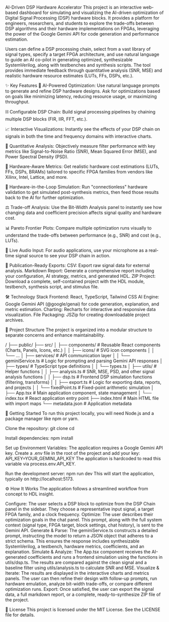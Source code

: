 AI-Driven DSP Hardware Accelerator
This project is an interactive web-based dashboard for simulating and visualizing the AI-driven optimization of Digital Signal Processing (DSP) hardware blocks. It provides a platform for engineers, researchers, and students to explore the trade-offs between DSP algorithms and their hardware implementations on FPGAs, leveraging the power of the Google Gemini API for code generation and performance estimation.

Users can define a DSP processing chain, select from a vast library of signal types, specify a target FPGA architecture, and use natural language to guide an AI co-pilot in generating optimized, synthesizable SystemVerilog, along with testbenches and synthesis scripts. The tool provides immediate feedback through quantitative analysis (SNR, MSE) and realistic hardware resource estimates (LUTs, FFs, DSPs, etc.).

✨ Key Features
🤖 AI-Powered Optimization: Use natural language prompts to generate and refine DSP hardware designs. Ask for optimizations based on goals like minimizing latency, reducing resource usage, or maximizing throughput.

⛓️ Configurable DSP Chain: Build signal processing pipelines by chaining multiple DSP blocks (FIR, IIR, FFT, etc.).

📈 Interactive Visualizations: Instantly see the effects of your DSP chain on signals in both the time and frequency domains with interactive charts.

🔬 Quantitative Analysis: Objectively measure filter performance with key metrics like Signal-to-Noise Ratio (SNR), Mean Squared Error (MSE), and Power Spectral Density (PSD).

🎯 Hardware-Aware Metrics: Get realistic hardware cost estimations (LUTs, FFs, DSPs, BRAMs) tailored to specific FPGA families from vendors like Xilinx, Intel, Lattice, and more.

🔁 Hardware-in-the-Loop Simulation: Run "connectionless" hardware validation to get simulated post-synthesis metrics, then feed those results back to the AI for further optimization.

⚖️ Trade-off Analysis: Use the Bit-Width Analysis panel to instantly see how changing data and coefficient precision affects signal quality and hardware cost.

📊 Pareto Frontier Plots: Compare multiple optimization runs visually to understand the trade-offs between performance (e.g., SNR) and cost (e.g., LUTs).

🎤 Live Audio Input: For audio applications, use your microphone as a real-time signal source to see your DSP chain in action.

📑 Publication-Ready Exports:
CSV: Export raw signal data for external analysis.
Markdown Report: Generate a comprehensive report including your configuration, AI strategy, metrics, and generated HDL.
ZIP Project: Download a complete, self-contained project with the HDL module, testbench, synthesis script, and stimulus file.

🛠️ Technology Stack
Frontend: React, TypeScript, Tailwind CSS
AI Engine: Google Gemini API (@google/genai) for code generation, explanation, and metric estimation.
Charting: Recharts for interactive and responsive data visualization.
File Packaging: JSZip for creating downloadable project archives.

📁 Project Structure
The project is organized into a modular structure to separate concerns and enhance maintainability.

/
├── public/
├── src/
│   ├── components/       # Reusable React components (Charts, Panels, Icons, etc.)
│   │   ├── icons/        # SVG icon components
│   │   └── ...
│   ├── services/         # API communication layer
│   │   └── geminiService.ts # Logic for prompting and parsing Gemini API responses
│   ├── types/            # TypeScript type definitions
│   │   └── types.ts
│   ├── utils/            # Helper functions
│   │   ├── analysis.ts   # SNR, MSE, PSD, and other signal analysis functions
│   │   ├── dsp.ts        # Frontend DSP simulation functions (filtering, transforms)
│   │   ├── export.ts     # Logic for exporting data, reports, and projects
│   │   └── fixedPoint.ts # Fixed-point arithmetic simulation
│   ├── App.tsx           # Main application component, state management
│   └── index.tsx         # React application entry point
├── index.html            # Main HTML file with import maps
└── metadata.json         # Application metadata


🚀 Getting Started
To run this project locally, you will need Node.js and a package manager like npm or yarn.

Clone the repository:
git clone <repository-url>
cd <repository-directory>

Install dependencies:
npm install

Set up Environment Variables:
The application requires a Google Gemini API key. Create a .env file in the root of the project and add your key:
API_KEY=YOUR_GEMINI_API_KEY
The application is hardcoded to read this variable via process.env.API_KEY.

Run the development server:
npm run dev
This will start the application, typically on http://localhost:5173.


⚙️ How It Works
The application follows a streamlined workflow from concept to HDL insight.

Configure: The user selects a DSP block to optimize from the DSP Chain panel in the sidebar. They choose a representative input signal, a target FPGA family, and a clock frequency.
Optimize: The user describes their optimization goals in the chat panel. This prompt, along with the full system context (signal type, FPGA target, block settings, chat history), is sent to the Gemini API.
Generate & Parse: The geminiService.ts constructs a detailed prompt, instructing the model to return a JSON object that adheres to a strict schema. This ensures the response includes synthesizable SystemVerilog, a testbench, hardware metrics, coefficients, and an explanation.
Simulate & Analyze: The App.tsx component receives the AI-generated coefficients and runs a frontend simulation using the functions in utils/dsp.ts. The results are compared against the clean signal and a baseline filter using utils/analysis.ts to calculate SNR and MSE.
Visualize & Iterate: The results are displayed in the interactive charts and metrics panels. The user can then refine their design with follow-up prompts, run hardware emulation, analyze bit-width trade-offs, or compare different optimization runs.
Export: Once satisfied, the user can export the signal data, a full markdown report, or a complete, ready-to-synthesize ZIP file of the project.


📄 License
This project is licensed under the MIT License. See the LICENSE file for details.
